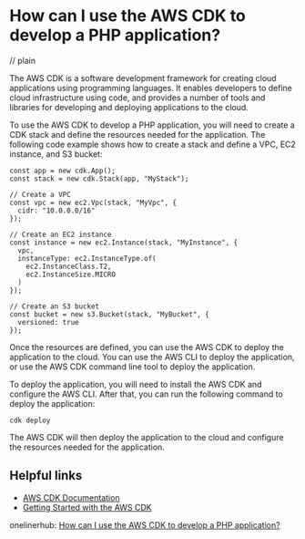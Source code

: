 # How can I use the AWS CDK to develop a PHP application?
// plain

The AWS CDK is a software development framework for creating cloud applications using programming languages. It enables developers to define cloud infrastructure using code, and provides a number of tools and libraries for developing and deploying applications to the cloud.

To use the AWS CDK to develop a PHP application, you will need to create a CDK stack and define the resources needed for the application. The following code example shows how to create a stack and define a VPC, EC2 instance, and S3 bucket:

```
const app = new cdk.App();
const stack = new cdk.Stack(app, "MyStack");

// Create a VPC
const vpc = new ec2.Vpc(stack, "MyVpc", {
  cidr: "10.0.0.0/16"
});

// Create an EC2 instance
const instance = new ec2.Instance(stack, "MyInstance", {
  vpc,
  instanceType: ec2.InstanceType.of(
    ec2.InstanceClass.T2,
    ec2.InstanceSize.MICRO
  )
});

// Create an S3 bucket
const bucket = new s3.Bucket(stack, "MyBucket", {
  versioned: true
});
```

Once the resources are defined, you can use the AWS CDK to deploy the application to the cloud. You can use the AWS CLI to deploy the application, or use the AWS CDK command line tool to deploy the application.

To deploy the application, you will need to install the AWS CDK and configure the AWS CLI. After that, you can run the following command to deploy the application:

```
cdk deploy
```

The AWS CDK will then deploy the application to the cloud and configure the resources needed for the application.

## Helpful links

- [AWS CDK Documentation](https://docs.aws.amazon.com/cdk/latest/guide/home.html)
- [Getting Started with the AWS CDK](https://docs.aws.amazon.com/cdk/latest/guide/getting_started.html)

onelinerhub: [How can I use the AWS CDK to develop a PHP application?](https://onelinerhub.com/php-aws/how-can-i-use-the-aws-cdk-to-develop-a-php-application)